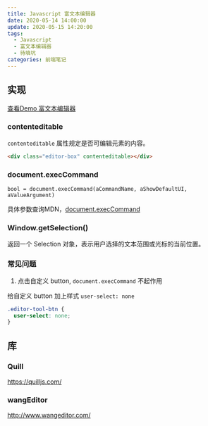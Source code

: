 ```yaml
---
title: Javascript 富文本编辑器
date: 2020-05-14 14:00:00
update: 2020-05-15 14:20:00
tags:
  - Javascript
  - 富文本编辑器
  - 待填坑
categories: 前端笔记
---
```


## 实现

[查看Demo 富文本编辑器](https://gaofanghuang.github.io/demo/nodus/editor)

### contenteditable

`contenteditable` 属性规定是否可编辑元素的内容。

```html
<div class="editor-box" contenteditable></div>
```

<!--more-->

### document.execCommand

`bool = document.execCommand(aCommandName, aShowDefaultUI, aValueArgument)`

具体参数查询MDN，[document.execCommand](https://developer.mozilla.org/zh-CN/docs/Web/API/Document/execCommand)

### Window.getSelection()

返回一个 Selection 对象，表示用户选择的文本范围或光标的当前位置。

### 常见问题

1. 点击自定义 button, `document.execCommand` 不起作用

给自定义 button 加上样式 `user-select: none`

```css
.editor-tool-btn {
  user-select: none;
}
```

## 库

### Quill

https://quilljs.com/

### wangEditor

http://www.wangeditor.com/